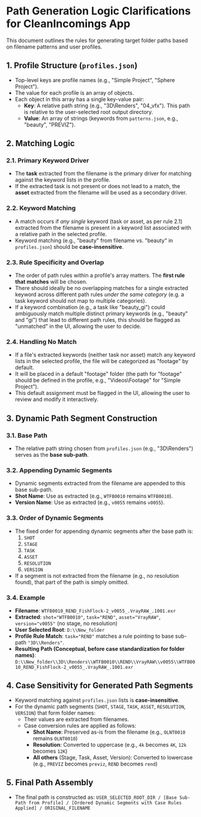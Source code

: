 # Path Generation Logic Clarifications for CleanIncomings App

This document outlines the rules for generating target folder paths based on filename patterns and user profiles.

## 1. Profile Structure (`profiles.json`)

-   Top-level keys are profile names (e.g., "Simple Project", "Sphere Project").
-   The value for each profile is an array of objects.
-   Each object in this array has a single key-value pair:
    -   **Key**: A relative path string (e.g., "3D\\Renders", "04_vfx"). This path is relative to the user-selected root output directory.
    -   **Value**: An array of strings (keywords from `patterns.json`, e.g., "beauty", "PREVIZ").

## 2. Matching Logic

### 2.1. Primary Keyword Driver
-   The **task** extracted from the filename is the primary driver for matching against the keyword lists in the profile.
-   If the extracted task is not present or does not lead to a match, the **asset** extracted from the filename will be used as a secondary driver.

### 2.2. Keyword Matching
-   A match occurs if *any single* keyword (task or asset, as per rule 2.1) extracted from the filename is present in a keyword list associated with a relative path in the selected profile.
-   Keyword matching (e.g., "beauty" from filename vs. "beauty" in `profiles.json`) should be **case-insensitive**.

### 2.3. Rule Specificity and Overlap
-   The order of path rules within a profile's array matters. The **first rule that matches** will be chosen.
-   There should ideally be no overlapping matches for a single extracted keyword across different path rules *under the same category* (e.g. a task keyword should not map to multiple categories).
-   If a keyword combination (e.g., a task like "beauty_gi") could ambiguously match multiple distinct primary keywords (e.g., "beauty" and "gi") that lead to different path rules, this should be flagged as "unmatched" in the UI, allowing the user to decide.

### 2.4. Handling No Match
-   If a file's extracted keywords (neither task nor asset) match any keyword lists in the selected profile, the file will be categorized as "footage" by default.
-   It will be placed in a default "footage" folder (the path for "footage" should be defined in the profile, e.g., "Videos\\Footage" for "Simple Project").
-   This default assignment must be flagged in the UI, allowing the user to review and modify it interactively.

## 3. Dynamic Path Segment Construction

### 3.1. Base Path
-   The relative path string chosen from `profiles.json` (e.g., "3D\\Renders") serves as the **base sub-path**.

### 3.2. Appending Dynamic Segments
-   Dynamic segments extracted from the filename are appended to this base sub-path.
-   **Shot Name**: Use as extracted (e.g., `WTFB0010` remains `WTFB0010`).
-   **Version Name**: Use as extracted (e.g., `v0055` remains `v0055`).

### 3.3. Order of Dynamic Segments
-   The fixed order for appending dynamic segments after the base path is:
    1.  `SHOT`
    2.  `STAGE`
    3.  `TASK`
    4.  `ASSET`
    5.  `RESOLUTION`
    6.  `VERSION`
-   If a segment is not extracted from the filename (e.g., no resolution found), that part of the path is simply omitted.

### 3.4. Example
-   **Filename**: `WTFB0010_REND_FishFlock-2_v0055_.VrayRAW_.1001.exr`
-   **Extracted**: `shot="WTFB0010"`, `task="REND"`, `asset="VrayRAW"`, `version="v0055"` (no stage, no resolution)
-   **User Selected Root**: `D:\\New_folder`
-   **Profile Rule Match**: `task="REND"` matches a rule pointing to base sub-path `"3D\\Renders"`.
-   **Resulting Path (Conceptual, before case standardization for folder names)**: `D:\\New_folder\\3D\\Renders\\WTFB0010\\REND\\VrayRAW\\v0055\\WTFB0010_REND_FishFlock-2_v0055_.VrayRAW_.1001.exr`

## 4. Case Sensitivity for Generated Path Segments

-   Keyword matching against `profiles.json` lists is **case-insensitive**.
-   For the dynamic path segments (`SHOT`, `STAGE`, `TASK`, `ASSET`, `RESOLUTION`, `VERSION`) that form folder names:
    -   Their values are extracted from filenames.
    -   Case conversion rules are applied as follows:
        -   **Shot Name**: Preserved as-is from the filename (e.g., `OLNT0010` remains `OLNT0010`)
        -   **Resolution**: Converted to uppercase (e.g., `4k` becomes `4K`, `12k` becomes `12K`)
        -   **All others** (Stage, Task, Asset, Version): Converted to lowercase (e.g., `PREVIZ` becomes `previz`, `REND` becomes `rend`)

## 5. Final Path Assembly
-   The final path is constructed as:
    `USER_SELECTED_ROOT_DIR / [Base Sub-Path from Profile] / [Ordered Dynamic Segments with Case Rules Applied] / ORIGINAL_FILENAME`
